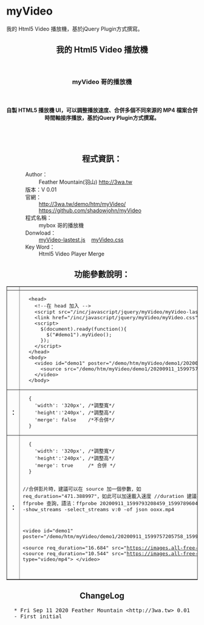 myVideo
=====

我的 Html5 Video 播放機，基於jQuery Plugin方式撰寫。

<center>
  <h2>我的 Html5 Video 播放機</h2>
  <br>
  <h3>myVideo 哥的播放機</h3>
  <br>
  <h4>自製 HTML5 播放機 UI，可以調整播放速度、合併多個不同來源的 MP4 檔案合併時間軸接序播放，基於jQuery Plugin方式撰寫。</h4>
  <br>    
  <br>
  <h2 class="title">程式資訊：</h2>
  <div style="text-align:left;margin-left:50px;">
    Author：<br>
    &nbsp;&nbsp;&nbsp;&nbsp;&nbsp;&nbsp;&nbsp;&nbsp;
    Feather Mountain(羽山) <a target="_blank" href="http://3wa.tw">http://3wa.tw</a>
    <br>
    版本：V 0.01<br>
    官網：<br>
    &nbsp;&nbsp;&nbsp;&nbsp;&nbsp;&nbsp;&nbsp;&nbsp;
    <a target="_blank" href="http://3wa.tw/demo/htm/myVideo/">http://3wa.tw/demo/htm/myVideo/</a>
    <br>
    &nbsp;&nbsp;&nbsp;&nbsp;&nbsp;&nbsp;&nbsp;&nbsp;
    <a target="_blank" href="https://github.com/shadowjohn/myVideo">https://github.com/shadowjohn/myVideo</a>
    <br>
    程式名稱：<br>
    &nbsp;&nbsp;&nbsp;&nbsp;&nbsp;&nbsp;&nbsp;&nbsp;
    mybox 哥的播放機    <br>    
    Donwload：<br>
    &nbsp;&nbsp;&nbsp;&nbsp;&nbsp;&nbsp;&nbsp;&nbsp;
    <a target="_blank" href="http://3wa.tw/inc/javascript/jquery/myVideo/myVideo-lastest.js">myVideo-lastest.js</a>
    &nbsp;&nbsp;
    <a target="_blank" href="http://3wa.tw/inc/javascript/jquery/myVideo/myVideo.css">myVideo.css</a>        
    <br>    
    Key Word：<br>
    &nbsp;&nbsp;&nbsp;&nbsp;&nbsp;&nbsp;&nbsp;&nbsp;
    Html5 Video Player Merge 
    <br>
  </div>
  <h2 class="title">功能參數說明：</h2>
  <table border="1" cellpadding="5" cellspacing="0" class="thetable">
    <tr>
      <th><?=__("參數或方法");?></th>
      <th><?=__("名稱");?></th>
      <th><?=__("測試");?></th>
    </tr>
    <tr>
      <th><?=__("傳統用法");?></th>
      <td>        
<pre title='source_code' alt='source_code' id='source_code' class='comments'>
  &lt;head&gt;
    &lt;!--在 head 加入 --&gt;
    &lt;script src="<?=$base_url;?>/inc/javascript/jquery/myVideo/myVideo-lastest.js"&gt;&lt;/script&gt;
    &lt;link href="<?=$base_url;?>/inc/javascript/jquery/myVideo/myVideo.css" rel="stylesheet" type="text/css" /&gt;
    &lt;script&gt;
      $(document).ready(function(){
        $("#demo1").myVideo();
      });
    &lt;/script&gt; 
  &lt;/head&gt;
  &lt;body&gt;
    &lt;video id="demo1" poster="<?=$base_url;?>/demo/htm/myVideo/demo1/20200911_1599757205758_1599753607320.png"&gt;
      &lt;source src="<?=$base_url;?>/demo/htm/myVideo/demo1/20200911_1599757205758_1599753607320.mp4" type="video/mp4"&gt;
    &lt;/video&gt;
  &lt;/body&gt;          
</pre>
      </td>
      <td>
        <a target="_blank" href="demo1/index.html"><?=__('執行');?></a>
      </td>
    </tr>
    <tr>
      <th><?=__("基本參數");?>：</th>
      <td>
<pre title='source_code' alt='source_code' id='source_code' class='comments'>
  {
    'width': '320px', /*調整寬*/
    'height':'240px', /*調整高*/
    'merge': false    /*不合併*/
  }        
</pre>
      </td>
      <td>
        <a target="_blank" href="demo2/index.html"><?=__('執行');?></a>
      </td>
    </tr>
    <tr>
      <th><?=__("參數說明");?>：</th>
      <td>
<pre title='source_code' alt='source_code' id='source_code' class='comments'>
  {
    'width': '320px', /*調整寬*/
    'height':'240px', /*調整高*/
    'merge': true     /* 合併 */
  }
  
  //合併影片時，建議可以在 source 加一個參數，如 req_duration="471.388997"，如此可以加速載入速度
  //duration 建議事先用 ffprobe 查詢，語法：ffprobe 20200911_1599793208459_1599789604914.mp4 -show_streams -select_streams v:0 -of json ooxx.mp4
  
  &lt;video id="demo1" poster="<?=$base_url;?>/demo/htm/myVideo/demo1/20200911_1599757205758_1599753607320.png"&gt;    
    &lt;source req_duration="16.684" src="https://images.all-free-download.com/footage_preview/mp4/deer_animal_food_eating_bushes_474.mp4"&gt;
    &lt;source req_duration="10.544" src="https://images.all-free-download.com/footage_preview/mp4/bird_small_animal_feathers_river_679.mp4" type="video/mp4"&gt;
  &lt;/video&gt;       
</pre>
      </td>
      <td>
        <a target="_blank" href="demo3/index.html"><?=__('執行');?></a>
      </td>
    </tr>                     
  </table>
  <h2 class="title">ChangeLog</h2>
  <div style="text-align:left;">
    <pre style="margin-left:20px;">
* Fri Sep 11 2020 Feather Mountain &lt;http://3wa.tw&gt; 0.01
- First initial
    </pre>
  </div>
</center>
